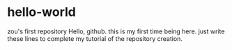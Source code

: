 # hello-world
zou's first repository 
Hello, github. this is my first time being here. just write these lines to complete my tutorial of the repository creation.
